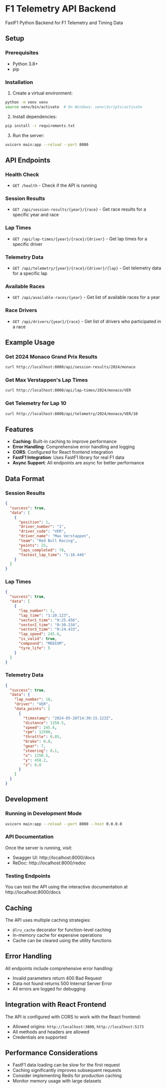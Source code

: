 # F1 Telemetry API Backend

FastF1 Python Backend for F1 Telemetry and Timing Data

## Setup

### Prerequisites
- Python 3.8+
- pip

### Installation

1. Create a virtual environment:
```bash
python -m venv venv
source venv/bin/activate  # On Windows: venv\Scripts\activate
```

2. Install dependencies:
```bash
pip install -r requirements.txt
```

3. Run the server:
```bash
uvicorn main:app --reload --port 8000
```

## API Endpoints

### Health Check
- `GET /health` - Check if the API is running

### Session Results
- `GET /api/session-results/{year}/{race}` - Get race results for a specific year and race

### Lap Times
- `GET /api/lap-times/{year}/{race}/{driver}` - Get lap times for a specific driver

### Telemetry Data
- `GET /api/telemetry/{year}/{race}/{driver}/{lap}` - Get telemetry data for a specific lap

### Available Races
- `GET /api/available-races/{year}` - Get list of available races for a year

### Race Drivers
- `GET /api/drivers/{year}/{race}` - Get list of drivers who participated in a race

## Example Usage

### Get 2024 Monaco Grand Prix Results
```bash
curl http://localhost:8000/api/session-results/2024/monaco
```

### Get Max Verstappen's Lap Times
```bash
curl http://localhost:8000/api/lap-times/2024/monaco/VER
```

### Get Telemetry for Lap 10
```bash
curl http://localhost:8000/api/telemetry/2024/monaco/VER/10
```

## Features

- **Caching**: Built-in caching to improve performance
- **Error Handling**: Comprehensive error handling and logging
- **CORS**: Configured for React frontend integration
- **FastF1 Integration**: Uses FastF1 library for real F1 data
- **Async Support**: All endpoints are async for better performance

## Data Format

### Session Results
```json
{
  "success": true,
  "data": [
    {
      "position": 1,
      "driver_number": "1",
      "driver_code": "VER",
      "driver_name": "Max Verstappen",
      "team": "Red Bull Racing",
      "points": 25,
      "laps_completed": 78,
      "fastest_lap_time": "1:18.446"
    }
  ]
}
```

### Lap Times
```json
{
  "success": true,
  "data": [
    {
      "lap_number": 1,
      "lap_time": "1:20.123",
      "sector1_time": "0:25.456",
      "sector2_time": "0:30.234",
      "sector3_time": "0:24.433",
      "lap_speed": 245.6,
      "is_valid": true,
      "compound": "MEDIUM",
      "tyre_life": 5
    }
  ]
}
```

### Telemetry Data
```json
{
  "success": true,
  "data": {
    "lap_number": 10,
    "driver": "VER",
    "data_points": [
      {
        "timestamp": "2024-05-26T14:30:15.123Z",
        "distance": 1250.5,
        "speed": 245.6,
        "rpm": 12500,
        "throttle": 0.85,
        "brake": 0.0,
        "gear": 7,
        "steering": 0.1,
        "x": 1250.5,
        "y": 450.2,
        "z": 0.0
      }
    ]
  }
}
```

## Development

### Running in Development Mode
```bash
uvicorn main:app --reload --port 8000 --host 0.0.0.0
```

### API Documentation
Once the server is running, visit:
- Swagger UI: http://localhost:8000/docs
- ReDoc: http://localhost:8000/redoc

### Testing Endpoints
You can test the API using the interactive documentation at http://localhost:8000/docs

## Caching

The API uses multiple caching strategies:
- `@lru_cache` decorator for function-level caching
- In-memory cache for expensive operations
- Cache can be cleared using the utility functions

## Error Handling

All endpoints include comprehensive error handling:
- Invalid parameters return 400 Bad Request
- Data not found returns 500 Internal Server Error
- All errors are logged for debugging

## Integration with React Frontend

The API is configured with CORS to work with the React frontend:
- Allowed origins: `http://localhost:3000`, `http://localhost:5173`
- All methods and headers are allowed
- Credentials are supported

## Performance Considerations

- FastF1 data loading can be slow for the first request
- Caching significantly improves subsequent requests
- Consider implementing Redis for production caching
- Monitor memory usage with large datasets 